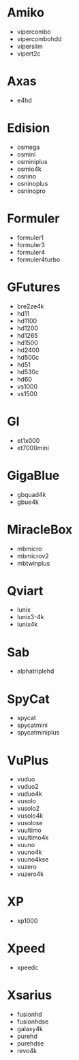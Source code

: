 # Amiko
* vipercombo
* vipercombohdd
* viperslim
* vipert2c

# Axas
* e4hd

# Edision
* osmega
* osmini
* osminiplus
* osmio4k
* osnino
* osninoplus
* osninopro

# Formuler
* formuler1
* formuler3
* formuler4
* formuler4turbo

# GFutures
* bre2ze4k
* hd11
* hd1100
* hd1200
* hd1265
* hd1500
* hd2400
* hd500c
* hd51
* hd530c
* hd60
* vs1000
* vs1500

# GI
* et1x000
* et7000mini

# GigaBlue
* gbquad4k
* gbue4k

# MiracleBox
* mbmicro
* mbmicrov2
* mbtwinplus

# Qviart
* lunix
* lunix3-4k
* lunix4k

# Sab
* alphatriplehd

# SpyCat
* spycat
* spycatmini
* spycatminiplus

# VuPlus
* vuduo
* vuduo2
* vuduo4k
* vusolo
* vusolo2
* vusolo4k
* vusolose
* vuultimo
* vuultimo4k
* vuuno
* vuuno4k
* vuuno4kse
* vuzero
* vuzero4k

# XP
* xp1000

# Xpeed
* xpeedc

# Xsarius
* fusionhd
* fusionhdse
* galaxy4k
* purehd
* purehdse
* revo4k
